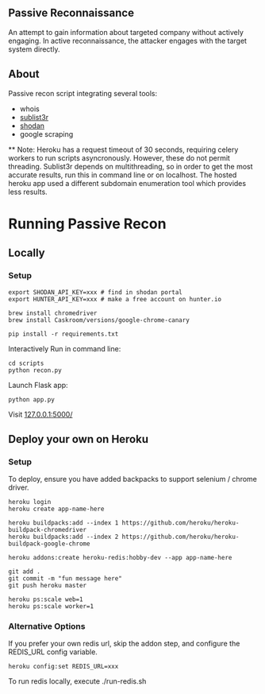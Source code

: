 ## Passive Reconnaissance

An attempt to gain information about targeted company without actively engaging. In active reconnaissance, the attacker engages with the target system directly.

## About

Passive recon script integrating several tools:

- whois
- [sublist3r](https://github.com/aboul3la/Sublist3r)
- [shodan](https://www.shodan.io/)
- google scraping

\*\* Note: Heroku has a request timeout of 30 seconds, requiring celery workers to run scripts asyncronously. However, these do not permit threading. Sublist3r depends on multithreading, so in order to get the most accurate results, run this in command line or on localhost. The hosted heroku app used a different subdomain enumeration tool which provides less results.

# Running Passive Recon

## Locally

### Setup

```
export SHODAN_API_KEY=xxx # find in shodan portal
export HUNTER_API_KEY=xxx # make a free account on hunter.io

brew install chromedriver
brew install Caskroom/versions/google-chrome-canary

pip install -r requirements.txt
```

Interactively Run in command line:

```
cd scripts
python recon.py
```

Launch Flask app:

```
python app.py
```

Visit [127.0.0.1:5000/](http://127.0.0.1:5000/)

## Deploy your own on Heroku

### Setup

To deploy, ensure you have added backpacks to support selenium / chrome driver.

```
heroku login
heroku create app-name-here

heroku buildpacks:add --index 1 https://github.com/heroku/heroku-buildpack-chromedriver
heroku buildpacks:add --index 2 https://github.com/heroku/heroku-buildpack-google-chrome

heroku addons:create heroku-redis:hobby-dev --app app-name-here

git add .
git commit -m "fun message here"
git push heroku master

heroku ps:scale web=1
heroku ps:scale worker=1
```

### Alternative Options

If you prefer your own redis url, skip the addon step, and configure the REDIS_URL config variable.

```
heroku config:set REDIS_URL=xxx
```

To run redis locally, execute ./run-redis.sh
